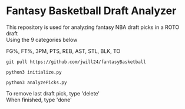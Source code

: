 # Fantasy Basketball Draft Analyzer

This repository is used for analyzing fantasy NBA draft picks in a ROTO draft   
Using the 9 categories below   

FG%, FT%, 3PM, PTS, REB, AST, STL, BLK, TO   

```
git pull https://github.com/jwill24/fantasyBasketball

python3 initialize.py

python3 analyzePicks.py
```
To remove last draft pick, type 'delete'   
When finished, type 'done'
